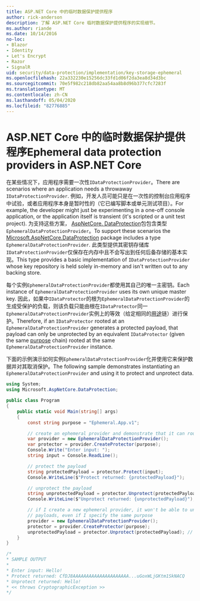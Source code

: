 ```yaml
---
title: ASP.NET Core 中的临时数据保护提供程序
author: rick-anderson
description: 了解 ASP.NET Core 临时数据保护提供程序的实现细节。
ms.author: riande
ms.date: 10/14/2016
no-loc:
- Blazor
- Identity
- Let's Encrypt
- Razor
- SignalR
uid: security/data-protection/implementation/key-storage-ephemeral
ms.openlocfilehash: 22a332230e15256dc33fd1d06f2da3ea8d34d3bc
ms.sourcegitcommit: 70e5f982c218db82aa54aa8b8d96b377cfc7283f
ms.translationtype: MT
ms.contentlocale: zh-CN
ms.lasthandoff: 05/04/2020
ms.locfileid: "82776885"
---
```

# <a name="ephemeral-data-protection-providers-in-aspnet-core"></a><span data-ttu-id="4f2bb-103">ASP.NET Core 中的临时数据保护提供程序</span><span class="sxs-lookup"><span data-stu-id="4f2bb-103">Ephemeral data protection providers in ASP.NET Core</span></span>

<a name="data-protection-implementation-key-storage-ephemeral"></a>

<span data-ttu-id="4f2bb-104">在某些情况下，应用程序需要一次性`IDataProtectionProvider`。</span><span class="sxs-lookup"><span data-stu-id="4f2bb-104">There are scenarios where an application needs a throwaway `IDataProtectionProvider`.</span></span> <span data-ttu-id="4f2bb-105">例如，开发人员可能只是在一次性的控制台应用程序中试验，或者应用程序本身是暂时性的（它已编写脚本或单元测试项目）。</span><span class="sxs-lookup"><span data-stu-id="4f2bb-105">For example, the developer might just be experimenting in a one-off console application, or the application itself is transient (it's scripted or a unit test project).</span></span> <span data-ttu-id="4f2bb-106">为支持这些方案， [AspNetCore. DataProtection](https://www.nuget.org/packages/Microsoft.AspNetCore.DataProtection/)包包含类型`EphemeralDataProtectionProvider`。</span><span class="sxs-lookup"><span data-stu-id="4f2bb-106">To support these scenarios the [Microsoft.AspNetCore.DataProtection](https://www.nuget.org/packages/Microsoft.AspNetCore.DataProtection/) package includes a type `EphemeralDataProtectionProvider`.</span></span> <span data-ttu-id="4f2bb-107">此类型提供其密钥存储库`IDataProtectionProvider`仅保存在内存中且不会写出到任何后备存储的基本实现。</span><span class="sxs-lookup"><span data-stu-id="4f2bb-107">This type provides a basic implementation of `IDataProtectionProvider` whose key repository is held solely in-memory and isn't written out to any backing store.</span></span>

<span data-ttu-id="4f2bb-108">每个实例`EphemeralDataProtectionProvider`都使用其自己的唯一主密钥。</span><span class="sxs-lookup"><span data-stu-id="4f2bb-108">Each instance of `EphemeralDataProtectionProvider` uses its own unique master key.</span></span> <span data-ttu-id="4f2bb-109">因此，如果中`IDataProtector`的根为`EphemeralDataProtectionProvider`的生成受保护的负载，则该负载只能由根在`IDataProtector`同一`EphemeralDataProtectionProvider`实例上的等效（给定相同的[用途](xref:security/data-protection/consumer-apis/purpose-strings#data-protection-consumer-apis-purposes)链）进行保护。</span><span class="sxs-lookup"><span data-stu-id="4f2bb-109">Therefore, if an `IDataProtector` rooted at an `EphemeralDataProtectionProvider` generates a protected payload, that payload can only be unprotected by an equivalent `IDataProtector` (given the same [purpose](xref:security/data-protection/consumer-apis/purpose-strings#data-protection-consumer-apis-purposes) chain) rooted at the same `EphemeralDataProtectionProvider` instance.</span></span>

<span data-ttu-id="4f2bb-110">下面的示例演示如何实例`EphemeralDataProtectionProvider`化并使用它来保护数据并对其取消保护。</span><span class="sxs-lookup"><span data-stu-id="4f2bb-110">The following sample demonstrates instantiating an `EphemeralDataProtectionProvider` and using it to protect and unprotect data.</span></span>

```csharp
using System;
using Microsoft.AspNetCore.DataProtection;

public class Program
{
    public static void Main(string[] args)
    {
        const string purpose = "Ephemeral.App.v1";

        // create an ephemeral provider and demonstrate that it can round-trip a payload
        var provider = new EphemeralDataProtectionProvider();
        var protector = provider.CreateProtector(purpose);
        Console.Write("Enter input: ");
        string input = Console.ReadLine();

        // protect the payload
        string protectedPayload = protector.Protect(input);
        Console.WriteLine($"Protect returned: {protectedPayload}");

        // unprotect the payload
        string unprotectedPayload = protector.Unprotect(protectedPayload);
        Console.WriteLine($"Unprotect returned: {unprotectedPayload}");

        // if I create a new ephemeral provider, it won't be able to unprotect existing
        // payloads, even if I specify the same purpose
        provider = new EphemeralDataProtectionProvider();
        protector = provider.CreateProtector(purpose);
        unprotectedPayload = protector.Unprotect(protectedPayload); // THROWS
    }
}

/*
* SAMPLE OUTPUT
*
* Enter input: Hello!
* Protect returned: CfDJ8AAAAAAAAAAAAAAAAAAAAA...uGoxWLjGKtm1SkNACQ
* Unprotect returned: Hello!
* << throws CryptographicException >>
*/
```
